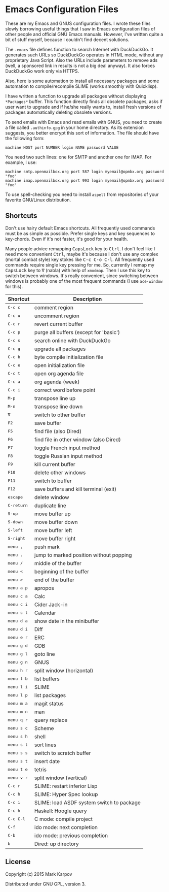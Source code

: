 # Emacs Configuration Files

These are my Emacs and GNUS configuration files. I wrote these files slowly
borrowing useful things that I saw in Emacs configuration files of other
people and official GNU Emacs manuals. However, I've written quite a bit of
stuff myself, because I couldn't find decent solutions.

The `.emacs` file defines function to search Internet with DuckDuckGo. It
generates such URLs so DuckDuckGo operates in HTML mode, without any
proprietary Java Script. Also the URLs include parameters to remove ads
(well, a sponsored link in results is not a big deal anyway). It also forces
DuckDuckGo work only via HTTPS.

Also, here is some automation to install all necessary packages and some
automation to compile/recompile SLIME (works smoothly with Quicklisp).

I have written a function to upgrade all packages without displaying
`*Packages*` buffer. This function directly finds all obsolete packages,
asks if user want to upgrade and if he/she really wants to, install fresh
versions of packages automatically deleting obsolete versions.

To send emails with Emacs and read emails with GNUS, you need to create a
file called `.authinfo.gpg` in your home directory. As its extension
suggests, you better encrypt this sort of information. The file should have
the following form:

```
machine HOST port NUMBER login NAME password VALUE
```

You need two such lines: one for SMTP and another one for IMAP. For example,
I use:

```
machine smtp.openmailbox.org port 587 login myemail@opmbx.org password "foo"
machine imap.openmailbox.org port 993 login myemail@opmbx.org password "foo"
```

To use spell-checking you need to install `aspell` from repositories of your
favorite GNU/Linux distribution.

## Shortcuts

Don't use hairy default Emacs shortcuts. All frequently used commands must
be as simple as possible. Prefer single keys and key sequences to
key-chords. Even if it's not faster, it's good for your health.

Many people advice remapping <kbd>CapsLock</kbd> key to <kbd>Ctrl</kbd>. I
don't feel like I need more convenient <kbd>Ctrl</kbd>, maybe it's because I
don't use any complex (mortal combat style) key stokes like <kbd>C-c C-o
C-l</kbd>. All frequently used commands require single key pressing for
me. So, currently I remap my <kbd>CapsLock</kbd> key to <kbd>∇</kbd> (nabla)
with help of `xmodmap`. Then I use this key to switch between windows. It's
really convenient, since switching between windows is probably one of the
most frequent commands (I use `ace-window` for this).

Shortcut           | Description
--------           | -----------
<kbd>C-c c</kbd>   | comment region
<kbd>C-c u</kbd>   | uncomment region
<kbd>C-c r</kbd>   | revert current buffer
<kbd>C-c p</kbd>   | purge all buffers (except for 'basic')
<kbd>C-c s</kbd>   | search online with DuckDuckGo
<kbd>C-c g</kbd>   | upgrade all packages
<kbd>C-c b</kbd>   | byte compile initialization file
<kbd>C-c e</kbd>   | open initialization file
<kbd>C-c t</kbd>   | open org agenda file
<kbd>C-c a</kbd>   | org agenda (week)
<kbd>C-c i</kbd>   | correct word before point
<kbd>M-p</kbd>     | transpose line up
<kbd>M-n</kbd>     | transpose line down
<kbd>∇</kbd>       | switch to other buffer
<kbd>F2</kbd>      | save buffer
<kbd>F5</kbd>      | find file (also Dired)
<kbd>F6</kbd>      | find file in other window (also Dired)
<kbd>F7</kbd>      | toggle French input method
<kbd>F8</kbd>      | toggle Russian input method
<kbd>F9</kbd>      | kill current buffer
<kbd>F10</kbd>     | delete other windows
<kbd>F11</kbd>     | switch to buffer
<kbd>F12</kbd>     | save buffers and kill terminal (exit)
<kbd>escape</kbd>  | delete window
<kbd>C-return</kbd>| duplicate line
<kbd>S-up</kbd>    | move buffer up
<kbd>S-down</kbd>  | move buffer down
<kbd>S-left</kbd>  | move buffer left
<kbd>S-right</kbd> | move buffer right
<kbd>menu ,</kbd>  | push mark
<kbd>menu .</kbd>  | jump to marked position without popping
<kbd>menu /</kbd>  | middle of the buffer
<kbd>menu <</kbd>  | beginning of the buffer
<kbd>menu ></kbd>  | end of the buffer
<kbd>menu a p</kbd>| apropos
<kbd>menu c a</kbd>| Calc
<kbd>menu c i</kbd>| Cider Jack-in
<kbd>menu c l</kbd>| Calendar
<kbd>menu d a</kbd>| show date in the minibuffer
<kbd>menu d i</kbd>| Diff
<kbd>menu e r</kbd>| ERC
<kbd>menu g d</kbd>| GDB
<kbd>menu g l</kbd>| goto line
<kbd>menu g n</kbd>| GNUS
<kbd>menu h r</kbd>| split window (horizontal)
<kbd>menu l b</kbd>| list buffers
<kbd>menu l i</kbd>| SLIME
<kbd>menu l p</kbd>| list packages
<kbd>menu m a</kbd>| magit status
<kbd>menu m n</kbd>| man
<kbd>menu q r</kbd>| query replace
<kbd>menu s c</kbd>| Scheme
<kbd>menu s h</kbd>| shell
<kbd>menu s l</kbd>| sort lines
<kbd>menu s s</kbd>| switch to scratch buffer
<kbd>menu s t</kbd>| insert date
<kbd>menu t e</kbd>| tetris
<kbd>menu v r</kbd>| split window (vertical)
<kbd>C-c r</kbd>   | SLIME: restart inferior Lisp
<kbd>C-c h</kbd>   | SLIME: Hyper Spec lookup
<kbd>C-c i</kdb>   | SLIME: load ASDF system switch to package
<kbd>C-c h</kbd>   | Haskell: Hoogle query
<kbd>C-c C-l</kbd> | C mode: compile project
<kbd>C-f</kbd>     | ido mode: next completion
<kbd>C-b</kbd>     | ido mode: previous completion
<kbd>b</kbd>       | Dired: up directory

## License

Copyright (c) 2015 Mark Karpov

Distributed under GNU GPL, version 3.
